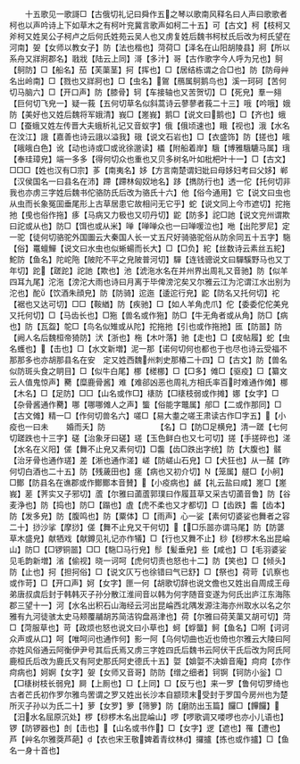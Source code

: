 <!-- { "loadSidebar": true } -->
　　十五歌见一歌謌□【古俄切礼记曰舜作五之琴以歌南风释名曰人声曰歌歌者柯也以声吟诗上下如草木之有柯叶兖冀言歌声如柯二十五】可【古文】柯【枝柯又斧柯又姓吴公子柯卢之后何氏姓苑云吴人也又虏复姓后魏书柯杖氏后改为柯氏望在河南】妿【女师以教女子】防【法也楷也】菏荷□【泽名在山阳胡陵县】牁【所以系舟又牂牁郡名】戨戕【陆云上同】滒【多汁】哥【古作歌字今人呼为兄也】鴚【鴚防】□【船名】茄【芙蕖茎】抲【挥也】□【居结栋谓之合□也】防【防母艸名出岭南】□【戮也又牂牁也】□【虫名】鴐【鴈属鴚鹅鸟也】溪一珂砢【苦何切马脑六】□【开口声】防【膝骨】轲【车接轴也又苦贺切】□【死皃】羣一翗【巨何切飞皃一】疑一莪【五何切草名似斜蒿诗云蓼蓼者莪二十三】哦【吟哦】娥防【美好也又姓后魏将军娥清】峩□【嵳峩】鹅□【说文曰鹅也】□【齐也】蛾□【蚕蛾又姓左传晋大夫蛾析礼记又音蚁字】俄【俄顷速也】睋【视也】涐【水名在汶江】誐【嘉善也诗云誐以溢我】硪【说文石岩也】□【衣盛饰】防【搓也】皒【皒皒白色】讹【动也诗或□或讹徐邈读】檥【附船着岸】騀【博雅騀騼马属】珴【奉珪璋皃】端一多多【得何切众也重也又贝多树名叶如枇杷叶十一】□【古文】□□□【姓也汉有□宗】茤【南夷名】姼【方言南楚谓妇妣曰母姼妇考曰父姼】郸【汉侯国名一曰县名在沛】蹛【蹛林匈奴地名】跢【擕防行也】透一佗【托何切非我也亦虏三字姓后魏书佗骆防氏后改为骆氏十六】他【俗今通用】它【说文曰虫也从虫而长象冤囬垂尾形上古草居患它故相问无它乎】蛇【说文同上今市遮切】拕拖扡【曵也俗作拖】痑【马病又力极也又叨丹切】鼧【防多】詑□訑【说文兖州谓欺曰詑或从也】防□【饵也或从米】啴【啴啴众也一曰啴喛泣也】咃【出陀罗尼】定一驼【徒何切骆驼外国圗云大秦国人长一丈五尺好骑骆驼俗从防余同五十五字】駞【俗】鼍蟺鱓【说文曰水虫也似蜥蝪而长大】□【□负】紽【丝数诗云素丝五紽】鮀防【鱼名】陀岮陁【陂陀不平之皃陂普河切】驒【连钱骢说文曰驒騱野马也又丁年切】跎【蹉跎】詑訑【欺也】池【淲沲水名在并州界出周礼又音驰】防【似羊四耳九尾】沱沲【滂沱大雨也诗曰月离于毕俾滂沱矣又尔雅云江为沱谓江水出别为沱也】酡【饮酒朱顔皃】防【防骑】迱迤【逶迱行皃】鼧【防名又托何切】袉【裾也又达可切】□□【鞍緧】防【疾驰】□【如人羊角虎爪】佗【委委佗佗美皃又托何切】□【马齿长也】□狏【兽名或作狏】防□【牛无角者或从角】防□【病也】防【瓦盌】鸵□【鸟名似雉或从陀】拕拖扡【引也或作拖扡】匜【防噐】防【阙人名后魏桓帝猗防】汱【浙也】柂【木叶落】驰【走也】□【皮帖履】蛇【虫名蠖也】【击也】□【水文新増】泥一那【诺何切何也都也于也尽也诗云受福不那那多也亦胡那县名在安　定又姓西魏州刺史那椿二十四】□【古文】防【兽名似防斑头食之眀目】□【似牛白尾】梛【槎梛】□【□多】傩□【驱疫】□【纂文云人值鬼惊声】臡【糜鹿骨酱】难【难郤凶恶也周礼方相氏率百时难通作傩】梛【木名】□【足防】□□【山名或作□】橠防【□橠枝弱或作摊】娜【女字】□【杂骨酱通作臡】哪【哪哪傩人之声】螚【俗能字鼈属】郍□【二或作那同】□【古文傩】精一□【作何切兽名六】嗟□【易大耋之嗟王肃读古作□字五】【小疫也一曰未
　　婚而夭】防　　　　　　　【名】□【防□足横皃】清一蹉【七何切蹉跌也十三字】磋【治象牙曰磋】瑳【玉色鲜白也又七可切】搓【手搓碎也】溠【水名在义阳】傞【舞不止皃又素何切】□齹【齿□跌出字统】防【大腹也】髊【治牙骨也通作瑳】差【淅也通作溠】嵯【防嵯山石皃】□【犬狂也】从一醝【昨何切白酒也二十五】防【残薉田也】瘥【病也又初介切】【笼属】艖□【小舸】□鄼【防县名在谯郡或作鄼鄼本音賛】【小疫病也】鹾【礼云盐曰咸】嵳□【嵳峩】蒫【荠实又子邪切】蔖【尔雅曰蓾蔖郭璞曰作履苴草又采古切蓾音鲁】防【谷麦浄也】防【捣也】防□【蹋也】虘【虎不柔也又才都切】□【齿跌】齹【齿本】防【发多皃】防【腹鸣也】防【粟体】□【雨声】心一娑【素何切婆娑也舞者之容二十】挱沙挲【摩挱】傞【舞不止皃又干何切】【□乐噐亦谓马尾】防【防蔢草木盛皃】献牺戏【献鐏见礼记亦作犠】□【行也又舞不止】桫【桫椤木名出昆崘山】防□【□锣铜噐】□□【駞□马行皃】髿【髪垂皃】些【咸也】□【毛羽婆娑见毛韵新増】渻【偷视】晓一诃呵【虎何切责也怒也十二】防【笑也】□【倾头】防【止也】抲【担抲俗】□【说文仄丂也徐错曰气已舒】□【祭也】荷苛【讥察也或作苛】□【开口声】妸【女字】匣一何【胡歌切辞也说文儋也又姓出自周成王母弟唐叔虞后封于韩韩灭子孙分散江淮间音以韩为何字随音变遂为何氏出庐江东海陈郡三望十一】河【水名出积石山海经云河出昆崘西北隅发源注海亦州取水以名之尔雅有九河徒骇太史马颊覆鬴胡苏简洁钩盘鬲津也】荷【尔雅曰荷芙蕖又胡可切】菏□【菏服草也】苛【政烦也怒也说文曰小草也】蚵【蜉蠪】鲄【鱼名】□哬【诃诃众声或从口】呵【唯呵问也通作何】影一阿【乌何切曲也近也倚也尔雅云大陵曰阿亦姓风俗通云阿衡伊尹号其后氏焉又虏三字姓四氏后魏书云阿伏干氏后改为阿氏阿鹿桓氏后改为鹿氏又有阿史那氏阿史德氏十五】娿【媕娿不决媕音庵】疴疴【亦作疴病也】妸婀【女字】妿【女师又音哥】防防【缯之细者】钶锕【钶防小釡】□【□橠树枝长弱皃】屙【上厠也】□【上同】□【反丂也】来一罗【鲁何切罗绮也古者芒氏初作罗尔雅鸟罟谓之罗又姓出长沙本自颛顼末受封于罗国今房州也为楚所灭子孙以为氏二十】萝【女罗】箩【筛箩】防【磨防出玉篇】饠□【饆饠】【汨水名屈原沉处】椤【桫椤木名出昆崘山】啰【啰歌调又喽啰也亦小儿语也】锣【防锣器也】剆【击也】【山名或书作】□【女字】逻【遮也】罹【遭也】芦【艸名尔雅葖芦葩】【衣也宋王敬婢着青纹林】攞攎【拣也或作攎】□【鱼名一身十首也】
